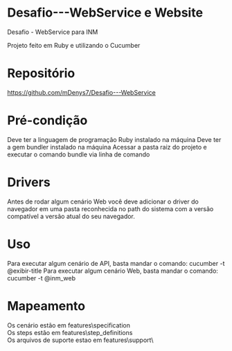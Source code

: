 # Desafio---WebService e Website
Desafio - WebService para INM

Projeto feito em Ruby e utilizando o Cucumber

# Repositório
https://github.com/mDenys7/Desafio---WebService

# Pré-condição
Deve ter a linguagem de programação Ruby instalado na máquina
Deve ter a gem bundler instalado na máquina
Acessar a pasta raiz do projeto e executar o comando bundle via linha de comando

# Drivers
Antes de rodar algum cenário Web você deve adicionar o driver do navegador em uma pasta reconhecida no path do sistema com a versão compatível a versão atual do seu navegador.

# Uso
Para executar algum cenário de API, basta mandar o comando: cucumber -t @exibir-title
Para executar algum cenário Web, basta mandar o comando: cucumber -t @inm_web

# Mapeamento
Os cenário estão em features\specification\
Os steps estão em features\step_definitions\
Os arquivos de suporte estao em features\support\

